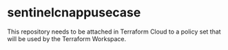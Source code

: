 # sentinelcnappusecase

This repository needs to be attached in Terraform Cloud to a policy set that will be used by the Terraform Workspace.

